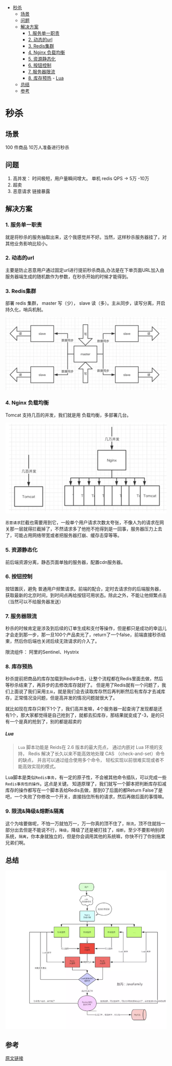 
<!-- TOC -->

- [秒杀](#秒杀)
    - [场景](#场景)
    - [问题](#问题)
    - [解决方案](#解决方案)
        - [1. 服务单一职责](#1-服务单一职责)
        - [2. 动态的url](#2-动态的url)
        - [3. Redis集群](#3-redis集群)
        - [4. Nginx 负载均衡](#4-nginx-负载均衡)
        - [5. 资源静态化](#5-资源静态化)
        - [6. 按钮控制](#6-按钮控制)
        - [7. 服务器限流](#7-服务器限流)
        - [8. 库存预热](#8-库存预热)
                - [Lua](#lua)
    - [总结](#总结)
    - [参考](#参考)

<!-- /TOC -->

# 秒杀

## 场景

100 件商品 10万人准备进行秒杀

## 问题

1. 高并发： 时间极短，用户量瞬间增大。 单机 redis QPS ->  5万 -10万
2. 超卖
3. 恶意请求 链接暴露

## 解决方案

### 1. 服务单一职责
就是将秒杀的服务抽取出来，这个我感觉并不好。当然，这样秒杀服务器挂了，对其他业务影响比较小。

### 2. 动态的url

主要是防止恶意用户通过固定url进行提前秒杀商品,办法是在下单页面URL加入由服务器端生成的随机数作为参数，在秒杀开始的时候才能得到。

### 3. Redis集群

部署 redis 集群， master 写（少）， slave 读（多）。主从同步，读写分离，开启持久化，哨兵机制。

![miaoshao](./images/miaosha-1.png)

### 4. Nginx 负载均衡

Tomcat 支持几百的并发，我们就是用 负载均衡，多部署几台。

![miaoshao](./images/miaosha-2.png)

`恶意请求`拦截也需要用到它，一般单个用户请求次数太夸张，不像人为的请求在网关那一层就得拦截掉了，不然请求多了他抢不抢得到是一回事，服务器压力上去了，可能占用网络带宽或者把服务器打崩、缓存击穿等等。

### 5. 资源静态化
前后端资源分离，静态页面单独的服务器，配置cdn服务器。

### 6. 按钮控制
按钮置灰，避免 普通用户频繁请求。前端的配合，定时去请求你的后端服务器，获取最新的北京时间，到时间点再给按钮可用状态。除此之外，不能让他频繁点击（当然可以不给服务器发送）

### 7. 服务器限流

秒杀的时候肯定是涉及到后续的订单生成和支付等操作，但是都只是成功的幸运儿才会走到那一步，那一旦100个产品卖光了，return了一个false，前端直接秒杀结束，然后你后端也关闭后续无效请求的介入了。

限流组件： 阿里的Sentinel、Hystrix

### 8. 库存预热

秒杀提前把商品的库存加载到Redis中去，让整个流程都在Redis里面去做，然后等秒杀结束了，再异步的去修改库存就好了。
但是用了Redis就有一个问题了，我们上面说了我们采用`主从`，就是我们会去读取库存然后再判断然后有库存才去减库存，正常情况没问题，但是高并发的情况问题就很大了。

就比如现在库存只剩下1个了，我们高并发嘛，4个服务器一起查询了发现都是还有1个，那大家都觉得是自己抢到了，就都去扣库存，那结果就变成了-3，是的只有一个是真的抢到了，别的都是超卖的

##### Lua

> `Lua` 脚本功能是 Reids在 2.6 版本的最大亮点， 通过内嵌对 Lua 环境的支持， Redis 解决了长久以来不能高效地处理 CAS （check-and-set）命令的缺点， 并且可以通过组合使用多个命令， 轻松实现以前很难实现或者不能高效实现的模式。

Lua脚本是类似`Redis事务`，有一定的原子性，不会被其他命令插队，可以完成一些`Redis事务性的操作`。这点是关键。
知道原理了，我们就写一个脚本把判断库存扣减库存的操作都写在一个脚本丢给Redis去做，那到0了后面的都Return False了是吧，一个失败了你修改一个开关，直接挡住所有的请求，然后再做后面的事情嘛。
 ### 9. 限流&降级&熔断&隔离

这个为啥要做呢，不怕一万就怕万一，万一你真的顶不住了，`限流`，顶不住就挡一部分出去但是不能说不行，`降级`，降级了还是被打挂了，`熔断`，至少不要影响别的系统，`隔离`，你本身就独立的，但是你会调用其他的系统嘛，你快不行了你别拖累兄弟们啊。

## 总结
![miaoshao](./images/miaosha-3.png)


## 参考
[原文链接](https://juejin.im/post/5dd09f5af265da0be72aacbd)